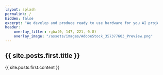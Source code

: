```yaml
---
layout: splash
permalink: /
hidden: false
excerpt: "We develop and produce ready to use hardware for you AI projects."
header:
    overlay_filter: rgba(0, 147, 221, 0.8)
    overlay_image: "/assets/images/AdobeStock_357377603_Preview.png"
---
```

<article class="page">
<h1>{{ site.posts.first.title }}</h1>
{{ site.posts.first.content }}
</article>
